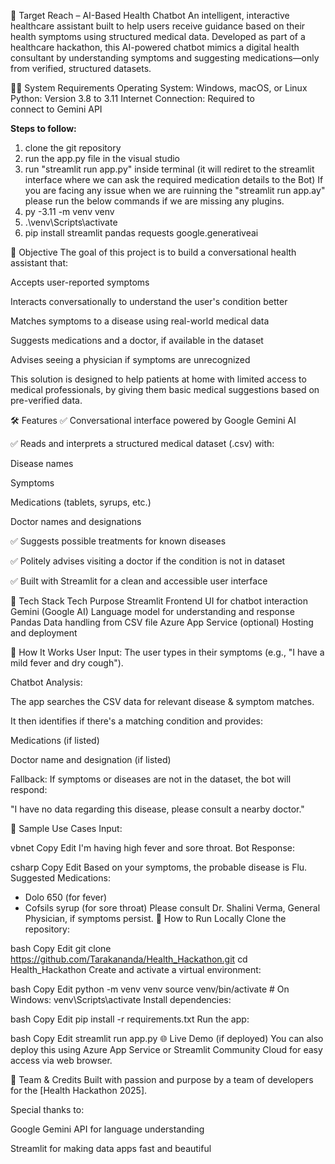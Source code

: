 🧠 Target Reach – AI-Based Health Chatbot
An intelligent, interactive healthcare assistant built to help users receive guidance based on their health symptoms using structured medical data. Developed as part of a healthcare hackathon, this AI-powered chatbot mimics a digital health consultant by understanding symptoms and suggesting medications—only from verified, structured datasets.

🧑‍💻 System Requirements
Operating System: Windows, macOS, or Linux
Python: Version 3.8 to 3.11
Internet Connection: Required to connect to Gemini API

**Steps to follow:**
1. clone the git repository
2. run the app.py file in the visual studio
3. run "streamlit run app.py" inside terminal (it will rediret to the streamlit interface where we can ask the required medication details to the Bot)
If you are facing any issue when we are ruinning the "streamlit run app.ay" please run the below commands if we are missing any plugins.
1. py -3.11 -m venv venv
2. .\venv\Scripts\activate
3. pip install streamlit pandas requests google.generativeai

🎯 Objective
The goal of this project is to build a conversational health assistant that:

Accepts user-reported symptoms

Interacts conversationally to understand the user's condition better

Matches symptoms to a disease using real-world medical data

Suggests medications and a doctor, if available in the dataset

Advises seeing a physician if symptoms are unrecognized

This solution is designed to help patients at home with limited access to medical professionals, by giving them basic medical suggestions based on pre-verified data.

🛠 Features
✅ Conversational interface powered by Google Gemini AI

✅ Reads and interprets a structured medical dataset (.csv) with:

Disease names

Symptoms

Medications (tablets, syrups, etc.)

Doctor names and designations

✅ Suggests possible treatments for known diseases

✅ Politely advises visiting a doctor if the condition is not in dataset

✅ Built with Streamlit for a clean and accessible user interface

🧰 Tech Stack
Tech	Purpose
Streamlit	Frontend UI for chatbot interaction
Gemini (Google AI)	Language model for understanding and response
Pandas	Data handling from CSV file
Azure App Service (optional)	Hosting and deployment

📂 How It Works
User Input: The user types in their symptoms (e.g., "I have a mild fever and dry cough").

Chatbot Analysis:

The app searches the CSV data for relevant disease & symptom matches.

It then identifies if there's a matching condition and provides:

Medications (if listed)

Doctor name and designation (if listed)

Fallback: If symptoms or diseases are not in the dataset, the bot will respond:

"I have no data regarding this disease, please consult a nearby doctor."

🧪 Sample Use Cases
Input:

vbnet
Copy
Edit
I'm having high fever and sore throat.
Bot Response:

csharp
Copy
Edit
Based on your symptoms, the probable disease is Flu.
Suggested Medications:
- Dolo 650 (for fever)
- Cofsils syrup (for sore throat)
Please consult Dr. Shalini Verma, General Physician, if symptoms persist.
🚀 How to Run Locally
Clone the repository:

bash
Copy
Edit
git clone https://github.com/Tarakananda/Health_Hackathon.git
cd Health_Hackathon
Create and activate a virtual environment:

bash
Copy
Edit
python -m venv venv
source venv/bin/activate  # On Windows: venv\Scripts\activate
Install dependencies:

bash
Copy
Edit
pip install -r requirements.txt
Run the app:

bash
Copy
Edit
streamlit run app.py
🌐 Live Demo (if deployed)
You can also deploy this using Azure App Service or Streamlit Community Cloud for easy access via web browser.

🙌 Team & Credits
Built with passion and purpose by a team of developers for the [Health Hackathon 2025].

Special thanks to:

Google Gemini API for language understanding

Streamlit for making data apps fast and beautiful
